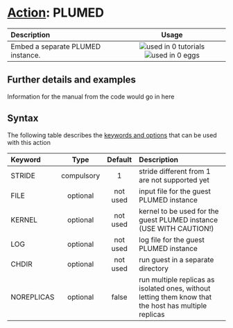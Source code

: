 # [Action](actions.md): PLUMED

| Description    | Usage |
|:--------|:--------:|
| Embed a separate PLUMED instance. | ![used in 0 tutorials](https://img.shields.io/badge/tutorials-0-red.svg)![used in 0 eggs](https://img.shields.io/badge/nest-0-red.svg) | 

## Further details and examples 
Information for the manual from the code would go in here 
## Syntax 
The following table describes the [keywords and options](parsing.md) that can be used with this action 

| Keyword | Type | Default | Description |
|:-------|:----:|:-------:|:-----------|
| STRIDE | compulsory | 1 |  stride different from 1 are not supported yet |
| FILE | optional | not used | input file for the guest PLUMED instance |
| KERNEL | optional | not used | kernel to be used for the guest PLUMED instance (USE WITH CAUTION!) |
| LOG | optional | not used | log file for the guest PLUMED instance |
| CHDIR | optional | not used | run guest in a separate directory |
| NOREPLICAS | optional | false |  run multiple replicas as isolated ones, without letting them know that the host has multiple replicas |
